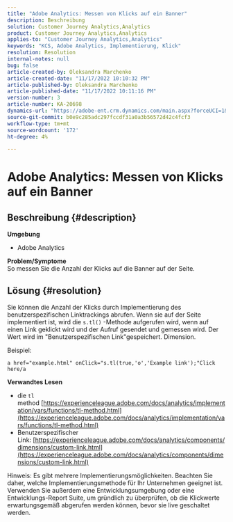 ```yaml
---
title: "Adobe Analytics: Messen von Klicks auf ein Banner"
description: Beschreibung
solution: Customer Journey Analytics,Analytics
product: Customer Journey Analytics,Analytics
applies-to: "Customer Journey Analytics,Analytics"
keywords: "KCS, Adobe Analytics, Implementierung, Klick"
resolution: Resolution
internal-notes: null
bug: false
article-created-by: Oleksandra Marchenko
article-created-date: "11/17/2022 10:10:32 PM"
article-published-by: Oleksandra Marchenko
article-published-date: "11/17/2022 10:11:16 PM"
version-number: 3
article-number: KA-20698
dynamics-url: "https://adobe-ent.crm.dynamics.com/main.aspx?forceUCI=1&pagetype=entityrecord&etn=knowledgearticle&id=440712a1-c466-ed11-9561-6045bd006b25"
source-git-commit: b0e9c285adc297fccdf31a0a3b56572d42c4fcf3
workflow-type: tm+mt
source-wordcount: '172'
ht-degree: 4%

---
```


# Adobe Analytics: Messen von Klicks auf ein Banner

## Beschreibung {#description}

<b>Umgebung</b>
- Adobe Analytics

<b>Problem/Symptome </b><br>So messen Sie die Anzahl der Klicks auf die Banner auf der Seite.

## Lösung {#resolution}


Sie können die Anzahl der Klicks durch Implementierung des benutzerspezifischen Linktrackings abrufen. Wenn sie auf der Seite implementiert ist, wird die `s.tl()` -Methode aufgerufen wird, wenn auf einen Link geklickt wird und der Aufruf gesendet und gemessen wird. Der Wert wird im &quot;Benutzerspezifischen Link&quot;gespeichert. Dimension.

Beispiel:


```
a href="example.html" onClick="s.tl(true,'o','Example link');"Click here/a
```


<b>Verwandtes Lesen</b>

- die `tl` method [https://experienceleague.adobe.com/docs/analytics/implementation/vars/functions/tl-method.html](https://experienceleague.adobe.com/docs/analytics/implementation/vars/functions/tl-method.html)
- Benutzerspezifischer Link: [https://experienceleague.adobe.com/docs/analytics/components/dimensions/custom-link.html](https://experienceleague.adobe.com/docs/analytics/components/dimensions/custom-link.html)


Hinweis: Es gibt mehrere Implementierungsmöglichkeiten. Beachten Sie daher, welche Implementierungsmethode für Ihr Unternehmen geeignet ist. Verwenden Sie außerdem eine Entwicklungsumgebung oder eine Entwicklungs-Report Suite, um gründlich zu überprüfen, ob die Klickwerte erwartungsgemäß abgerufen werden können, bevor sie live geschaltet werden.
